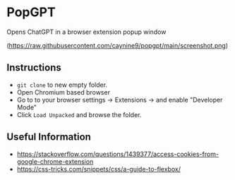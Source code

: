 # PopGPT
Opens ChatGPT in a browser extension popup window

(https://raw.githubusercontent.com/caynine9/popgpt/main/screenshot.png)

## Instructions
- `git clone` to new empty folder.
- Open Chromium based browser
- Go to to your browser settings -> Extensions -> and enable "Developer Mode"
- Click `Load Unpacked` and browse the folder.

## Useful Information
- https://stackoverflow.com/questions/1439377/access-cookies-from-google-chrome-extension
- https://css-tricks.com/snippets/css/a-guide-to-flexbox/
